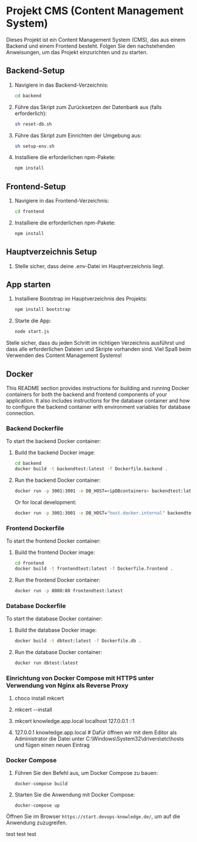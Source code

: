 # Projekt CMS (Content Management System)

Dieses Projekt ist ein Content Management System (CMS), das aus einem Backend und einem Frontend besteht. Folgen Sie den nachstehenden Anweisungen, um das Projekt einzurichten und zu starten.

## Backend-Setup

1. Navigiere in das Backend-Verzeichnis:

    ```bash
    cd backend
    ```

2. Führe das Skript zum Zurücksetzen der Datenbank aus (falls erforderlich):

    ```bash
    sh reset-db.sh
    ```

3. Führe das Skript zum Einrichten der Umgebung aus:

    ```bash
    sh setup-env.sh
    ```

4. Installiere die erforderlichen npm-Pakete:

    ```bash
    npm install
    ```

## Frontend-Setup

1. Navigiere in das Frontend-Verzeichnis:

    ```bash
    cd frontend
    ```

2. Installiere die erforderlichen npm-Pakete:

    ```bash
    npm install
    ```

## Hauptverzeichnis Setup

1. Stelle sicher, dass deine .env-Datei im Hauptverzeichnis liegt.

## App starten

1. Installiere Bootstrap im Hauptverzeichnis des Projekts:

    ```bash
    npm install bootstrap
    ```

2. Starte die App:

    ```bash
    node start.js
    ```

Stelle sicher, dass du jeden Schritt im richtigen Verzeichnis ausführst und dass alle erforderlichen Dateien und Skripte vorhanden sind. Viel Spaß beim Verwenden des Content Management Systems!


## Docker

This README section provides instructions for building and running Docker containers for both the backend and frontend components of your application. It also includes instructions for the database container and how to configure the backend container with environment variables for database connection.

### Backend Dockerfile

To start the backend Docker container:

1. Build the backend Docker image:

    ```bash
    cd backend
    docker build -t backendtest:latest -f Dockerfile.backend .
    ```

2. Run the backend Docker container:

    ```bash
    docker run -p 3001:3001 -e DB_HOST=<ipDBcontainers> backendtest:latest
    ```

   Or for local development:

    ```bash
    docker run -p 3001:3001 -e DB_HOST="host.docker.internal" backendtest:latest
    ```

### Frontend Dockerfile

To start the frontend Docker container:

1. Build the frontend Docker image:

    ```bash
    cd frontend
    docker build -t frontendtest:latest -f Dockerfile.frontend .
    ```

2. Run the frontend Docker container:

    ```bash
    docker run -p 8080:80 frontendtest:latest
    ```

### Database Dockerfile

To start the database Docker container:

1. Build the database Docker image:

    ```bash
    docker build -t dbtest:latest -f Dockerfile.db .
    ```

2. Run the database Docker container:

    ```bash
    docker run dbtest:latest
    ```

### Einrichtung von Docker Compose mit HTTPS unter Verwendung von Nginx als Reverse Proxy


1. choco install mkcert

2. mkcert --install

3. mkcert knowledge.app.local localhost 127.0.0.1 ::1

4. 127.0.0.1 knowledge.app.local  # Dafür öffnen wir mit dem Editor als Administrator die Datei unter C:\Windows\System32\drivers\etc\hosts und fügen einen neuen Eintrag

 
### Docker Compose

1. Führen Sie den Befehl aus, um Docker Compose zu bauen:

    ```
    docker-compose build
    ```

2. Starten Sie die Anwendung mit Docker Compose:

    ```
    docker-compose up
    ```

Öffnen Sie im Browser `https://start.devops-knowledge.de/`, um auf die Anwendung zuzugreifen.

   test test test